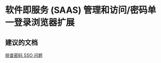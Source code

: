 <properties
    pageTitle="软件即服务 (SAAS) 管理和访问/密码单一登录浏览器扩展"
    description="软件即服务 (SAAS) 管理和访问/密码单一登录浏览器扩展"
    service="microsoft.activedirectory"
    resource="activedirectory"
    authors="aashu"
    displayOrder=""
    selfHelpType="generic"
    supportTopicIds="32268140"
    resourceTags=""
    productPesIds="14785"
    cloudEnvironments="public"
/>


# 软件即服务 (SAAS) 管理和访问/密码单一登录浏览器扩展


## **建议的文档**
[排查密码 SSO 问题](https://azure.microsoft.com/documentation/articles/active-directory-saas-ie-troubleshooting/)



<!--HONumber=Jul16_HO4-->


